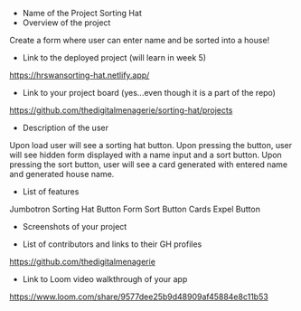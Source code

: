 - Name of the Project
Sorting Hat 
- Overview of the project

Create a form where user can enter name and be sorted into a house!

- Link to the deployed project (will learn in week 5)

https://hrswansorting-hat.netlify.app/

- Link to your project board (yes...even though it is a part of the repo)

https://github.com/thedigitalmenagerie/sorting-hat/projects

- Description of the user

Upon load user will see a sorting hat button. Upon pressing the button, user will see hidden form displayed with a name input and a sort button. Upon pressing the sort button, user will see a card generated with entered name and generated house name. 

- List of features

Jumbotron
Sorting Hat Button
Form
Sort Button
Cards
Expel Button

- Screenshots of your project



- List of contributors and links to their GH profiles

https://github.com/thedigitalmenagerie

- Link to Loom video walkthrough of your app 

https://www.loom.com/share/9577dee25b9d48909af45884e8c11b53
